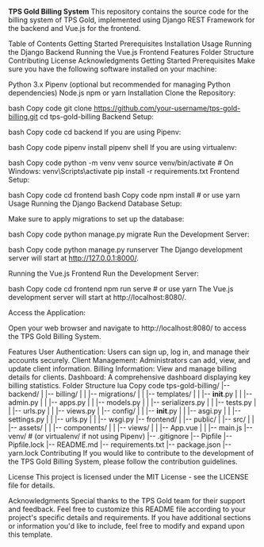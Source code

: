 **TPS Gold Billing System**
This repository contains the source code for the billing system of TPS Gold, implemented using Django REST Framework for the backend and Vue.js for the frontend.

Table of Contents
Getting Started
Prerequisites
Installation
Usage
Running the Django Backend
Running the Vue.js Frontend
Features
Folder Structure
Contributing
License
Acknowledgments
Getting Started
Prerequisites
Make sure you have the following software installed on your machine:

Python 3.x
Pipenv (optional but recommended for managing Python dependencies)
Node.js
npm or yarn
Installation
Clone the Repository:

bash
Copy code
git clone https://github.com/your-username/tps-gold-billing.git
cd tps-gold-billing
Backend Setup:

bash
Copy code
cd backend
If you are using Pipenv:

bash
Copy code
pipenv install
pipenv shell
If you are using virtualenv:

bash
Copy code
python -m venv venv
source venv/bin/activate  # On Windows: venv\Scripts\activate
pip install -r requirements.txt
Frontend Setup:

bash
Copy code
cd frontend
bash
Copy code
npm install  # or use yarn
Usage
Running the Django Backend
Database Setup:

Make sure to apply migrations to set up the database:

bash
Copy code
python manage.py migrate
Run the Development Server:

bash
Copy code
python manage.py runserver
The Django development server will start at http://127.0.0.1:8000/.

Running the Vue.js Frontend
Run the Development Server:

bash
Copy code
cd frontend
npm run serve  # or use yarn
The Vue.js development server will start at http://localhost:8080/.

Access the Application:

Open your web browser and navigate to http://localhost:8080/ to access the TPS Gold Billing System.

Features
User Authentication: Users can sign up, log in, and manage their accounts securely.
Client Management: Administrators can add, view, and update client information.
Billing Information: View and manage billing details for clients.
Dashboard: A comprehensive dashboard displaying key billing statistics.
Folder Structure
lua
Copy code
tps-gold-billing/
|-- backend/
|   |-- billing/
|   |   |-- migrations/
|   |   |-- templates/
|   |   |-- __init__.py
|   |   |-- admin.py
|   |   |-- apps.py
|   |   |-- models.py
|   |   |-- serializers.py
|   |   |-- tests.py
|   |   |-- urls.py
|   |   |-- views.py
|   |-- config/
|   |   |-- __init__.py
|   |   |-- asgi.py
|   |   |-- settings.py
|   |   |-- urls.py
|   |   |-- wsgi.py
|-- frontend/
|   |-- public/
|   |-- src/
|   |   |-- assets/
|   |   |-- components/
|   |   |-- views/
|   |   |-- App.vue
|   |   |-- main.js
|-- venv/  # (or virtualenv/ if not using Pipenv)
|-- .gitignore
|-- Pipfile
|-- Pipfile.lock
|-- README.md
|-- requirements.txt
|-- package.json
|-- yarn.lock
Contributing
If you would like to contribute to the development of the TPS Gold Billing System, please follow the contribution guidelines.

License
This project is licensed under the MIT License - see the LICENSE file for details.

Acknowledgments
Special thanks to the TPS Gold team for their support and feedback.
Feel free to customize this README file according to your project's specific details and requirements. If you have additional sections or information you'd like to include, feel free to modify and expand upon this template.






